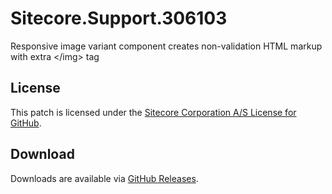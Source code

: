 # Sitecore.Support.306103
Responsive image variant component creates non-validation HTML markup with extra &lt;/img&gt; tag

## License  
This patch is licensed under the [Sitecore Corporation A/S License for GitHub](https://github.com/sitecoresupport/Sitecore.Support.306103/blob/master/LICENSE).  

## Download  
Downloads are available via [GitHub Releases](https://github.com/sitecoresupport/Sitecore.Support.306103/releases).  

